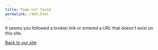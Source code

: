 ```yaml
---
title: Page not found
permalink: /404.html
---
```


It seems you followed a broken link or entered a URL that doesn't exist on this site.

[Back to our site](/).
